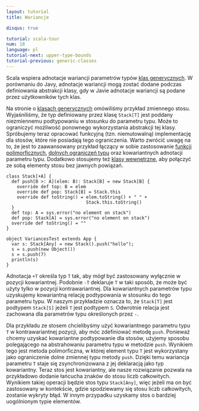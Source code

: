 ```yaml
---
layout: tutorial
title: Wariancje

disqus: true

tutorial: scala-tour
num: 18
language: pl
tutorial-next: upper-type-bounds
tutorial-previous: generic-classes
---
```


Scala wspiera adnotacje wariancji parametrów typów [klas generycznych](generic-classes.html). W porównaniu do Javy, adnotacje wariancji mogą zostać dodane podczas definiowania abstrakcji klasy, gdy w Javie adnotacje wariancji są podane przez użytkowników tych klas.

Na stronie o [klasach generycznych](generic-classes.html) omówiliśmy przykład zmiennego stosu. Wyjaśniliśmy, że typ definiowany przez klasę `Stack[T]` jest poddany niezmiennemu podtypowaniu w stosunku do parametru typu. Może to ograniczyć możliwość ponownego wykorzystania abstrakcji tej klasy. Spróbujemy teraz opracować funkcyjną (tzn. niemutowalną) implementację dla stosów, które nie posiadają tego ograniczenia. Warto zwrócić uwagę na to, że jest to zaawansowany przykład łączący w sobie zastosowanie [funkcji polimorficznych](polymorphic-methods.html), [dolnych ograniczeń typu](lower-type-bounds.html) oraz kowariantnych adnotacji parametru typu. Dodatkowo stosujemy też [klasy wewnętrzne](inner-classes.html), aby połączyć ze sobą elementy stosu bez jawnych powiązań.

```tut
class Stack[+A] {
  def push[B >: A](elem: B): Stack[B] = new Stack[B] {
    override def top: B = elem
    override def pop: Stack[B] = Stack.this
    override def toString() = elem.toString() + " " +
                              Stack.this.toString()
  }
  def top: A = sys.error("no element on stack")
  def pop: Stack[A] = sys.error("no element on stack")
  override def toString() = ""
}

object VariancesTest extends App {
  var s: Stack[Any] = new Stack().push("hello");
  s = s.push(new Object())
  s = s.push(7)
  println(s)
}
```

Adnotacja `+T` określa typ `T` tak, aby mógł być zastosowany wyłącznie w pozycji kowariantnej. Podobnie `-T` deklaruje `T` w taki sposób, że może być użyty tylko w pozycji kontrawariantnej. Dla kowariantnych parametrów typu uzyskujemy kowariantną relację podtypowania w stosunku do tego parametru typu. W naszym przykładzie oznacza to, że `Stack[T]` jest podtypem `Stack[S]` jeżeli `T` jest podtypem `S`. Odwrotnie relacja jest zachowana dla parametrów typu określonych przez `-`.

Dla przykładu ze stosem chcielibyśmy użyć kowariantnego parametru typu `T` w kontrawariantnej pozycji, aby móc zdefiniować metodę `push`. Ponieważ chcemy uzyskać kowariantne podtypowanie dla stosów, użyjemy sposobu polegającego na abstrahowaniu parametru typu w metodzie `push`. Wynikiem tego jest metoda polimorficzna, w której element typu `T` jest wykorzystany jako ograniczenie dolne zmiennej typu metody `push`. Dzięki temu wariancja parametru `T` staje się zsynchronizowana z jej deklaracją jako typ kowariantny. Teraz stos jest kowariantny, ale nasze rozwiązanie pozwala na przykładowo dodanie łańcucha znaków do stosu liczb całkowitych. Wynikiem takiej operacji będzie stos typu `Stack[Any]`, więc jeżeli ma on być zastosowany w kontekście, gdzie spodziewamy się stosu liczb całkowitych, zostanie wykryty błąd. W innym przypadku uzyskamy stos o bardziej uogólnionym typie elementów.
